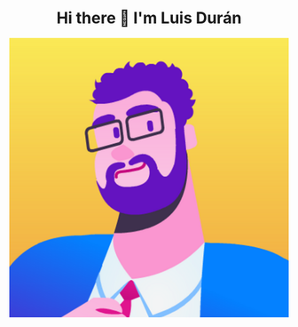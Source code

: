 <div align="center">
  <h1 align="center">
    Hi there 👋 I'm Luis Durán
  </h1>
</div>
<img src= "1SG_Luis.png">

<!--
**luis8624/luis8624** is a ✨ _special_ ✨ repository because its `README.md` (this file) appears on your GitHub profile.

Here are some ideas to get you started:

- 🔭 I’m currently working on ...
- 🌱 I’m currently learning ...
- 👯 I’m looking to collaborate on ...
- 🤔 I’m looking for help with ...
- 💬 Ask me about ...
- 📫 How to reach me: ...
- 😄 Pronouns: ...
- ⚡ Fun fact: ...
-->
